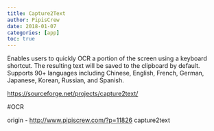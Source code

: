 ```yaml
---
title: Capture2Text
author: PipisCrew
date: 2018-01-07
categories: [app]
toc: true
---
```


Enables users to quickly OCR a portion of the screen using a keyboard shortcut. The resulting text will be saved to the clipboard by default. Supports 90+ languages including Chinese, English, French, German, Japanese, Korean, Russian, and Spanish.

https://sourceforge.net/projects/capture2text/

#OCR

origin - http://www.pipiscrew.com/?p=11826 capture2text